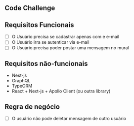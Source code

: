 Code Challenge
-----------------------
## Requisitos Funcionais
- [ ] O Usuário precisa se cadastrar apenas com e e-mail
- [ ]  O Usuário irra se autenticar via e-mail
- [ ]  O Usuário precisa poder postar uma mensagem no mural

## Requisitos não-funcionais
- Nest-js
- GraphQL
- TypeORM
- React + Next-js + Apollo Client (ou outra library)

## Regra de negócio
- [ ] O usuário não pode deletar mensagem de outro usuário